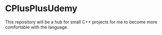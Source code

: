 # CPlusPlusUdemy
This repository will be a hub for small C++ projects for me to become more comfortable with the language.
